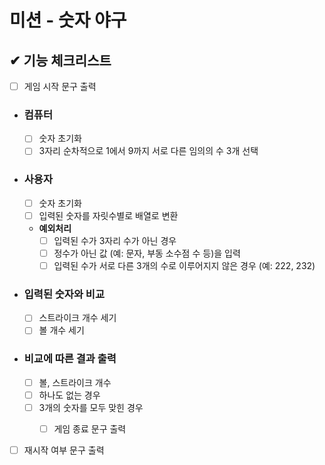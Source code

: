 # 미션 - 숫자 야구

## ✔ 기능 체크리스트

- [ ] 게임 시작 문구 출력
- ### 컴퓨터
  - [ ] 숫자 초기화 
  - [ ] 3자리 순차적으로 1에서 9까지 서로 다른 임의의 수 3개 선택
- ### 사용자
  - [ ] 숫자 초기화
  - [ ] 입력된 숫자를 자릿수별로 배열로 변환
  - **예외처리**
    - [ ] 입력된 수가 3자리 수가 아닌 경우
    - [ ] 정수가 아닌 값 (예: 문자, 부동 소수점 수 등)을 입력
    - [ ] 입력된 수가 서로 다른 3개의 수로 이루어지지 않은 경우 (예: 222, 232)
- ### 입력된 숫자와 비교
  -  [ ] 스트라이크 개수 세기
  -  [ ] 볼 개수 세기
- ### 비교에 따른 결과 출력
  - [ ] 볼, 스트라이크 개수
  - [ ] 하나도 없는 경우
  - [ ] 3개의 숫자를 모두 맞힌 경우
    - [ ] 게임 종료 문구 출력


- [ ] 재시작 여부 문구 출력 